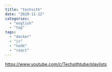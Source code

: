 ```yaml
---
title: "techsith"
date: "2020-11-12"
categories:
  - "english"
  - "top"
tags:
  - "docker"
  - "js"
  - "node"
  - "react"
---
```


https://www.youtube.com/c/Techsithtube/playlists
